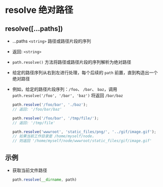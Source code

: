 # resolve 绝对路径

## resolve(\[...paths])

+ ...paths `<string>` 路径或路径片段的序列

+ 返回: `<string>`

+ `path.resolve()` 方法将路径或路径片段的序列解析为绝对路径

+ 给定的路径序列从右到左进行处理，每个后续的 `path` 前置，直到构造出一个绝对路径

+ 例如，给定的路径片段序列：`/foo`、 `/bar`、 `baz`，调用 `path.resolve('/foo', '/bar', 'baz')` 将返回 `/bar/baz`

  ```javascript
  path.resolve('/foo/bar', './baz');
  // 返回: '/foo/bar/baz'

  path.resolve('/foo/bar', '/tmp/file/');
  // 返回: '/tmp/file'

  path.resolve('wwwroot', 'static_files/png/', '../gif/image.gif');
  // 如果当前工作目录是 /home/myself/node，
  // 则返回 '/home/myself/node/wwwroot/static_files/gif/image.gif'
  ```

## 示例

+ 获取当前文件路径

  ```js
  path.resolve(__dirname, path)
  ```
